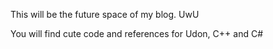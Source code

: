 <!DOCTYPE html>
<html>
<head>
<title>Aki's Blog</title>
</head>

<body>
<p>This will be the future space of my blog. UwU </p>
<p>You will find cute code and references for Udon, C++ and C# </p>
  
</body>
</html>
